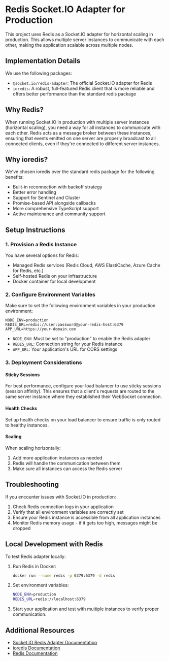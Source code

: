 # Redis Socket.IO Adapter for Production

This project uses Redis as a Socket.IO adapter for horizontal scaling in production. This allows multiple server instances to communicate with each other, making the application scalable across multiple nodes.

## Implementation Details

We use the following packages:

- `@socket.io/redis-adapter`: The official Socket.IO adapter for Redis
- `ioredis`: A robust, full-featured Redis client that is more reliable and offers better performance than the standard redis package

## Why Redis?

When running Socket.IO in production with multiple server instances (horizontal scaling), you need a way for all instances to communicate with each other. Redis acts as a message broker between these instances, ensuring that events emitted on one server are properly broadcast to all connected clients, even if they're connected to different server instances.

## Why ioredis?

We've chosen ioredis over the standard redis package for the following benefits:

- Built-in reconnection with backoff strategy
- Better error handling
- Support for Sentinel and Cluster
- Promise-based API alongside callbacks
- More comprehensive TypeScript support
- Active maintenance and community support

## Setup Instructions

### 1. Provision a Redis Instance

You have several options for Redis:

- Managed Redis services (Redis Cloud, AWS ElastiCache, Azure Cache for Redis, etc.)
- Self-hosted Redis on your infrastructure
- Docker container for local development

### 2. Configure Environment Variables

Make sure to set the following environment variables in your production environment:

```
NODE_ENV=production
REDIS_URL=redis://user:password@your-redis-host:6379
APP_URL=https://your-domain.com
```

- `NODE_ENV`: Must be set to "production" to enable the Redis adapter
- `REDIS_URL`: Connection string for your Redis instance
- `APP_URL`: Your application's URL for CORS settings

### 3. Deployment Considerations

#### Sticky Sessions

For best performance, configure your load balancer to use sticky sessions (session affinity). This ensures that a client's requests are routed to the same server instance where they established their WebSocket connection.

#### Health Checks

Set up health checks on your load balancer to ensure traffic is only routed to healthy instances.

#### Scaling

When scaling horizontally:

1. Add more application instances as needed
2. Redis will handle the communication between them
3. Make sure all instances can access the Redis server

## Troubleshooting

If you encounter issues with Socket.IO in production:

1. Check Redis connection logs in your application
2. Verify that all environment variables are correctly set
3. Ensure your Redis instance is accessible from all application instances
4. Monitor Redis memory usage - if it gets too high, messages might be dropped

## Local Development with Redis

To test Redis adapter locally:

1. Run Redis in Docker:

   ```bash
   docker run --name redis -p 6379:6379 -d redis
   ```

2. Set environment variables:

   ```bash
   NODE_ENV=production
   REDIS_URL=redis://localhost:6379
   ```

3. Start your application and test with multiple instances to verify proper communication.

## Additional Resources

- [Socket.IO Redis Adapter Documentation](https://socket.io/docs/v4/redis-adapter/)
- [ioredis Documentation](https://github.com/redis/ioredis)
- [Redis Documentation](https://redis.io/documentation)
